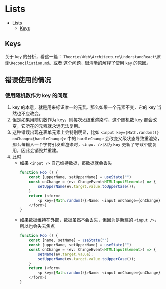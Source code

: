# Lists


<!-- TOC -->

- [Lists](#lists)
    - [Keys](#keys)

<!-- /TOC -->


## Keys
关于 `key` 的分析，看这一篇：
`Theories\Web\Architecture\UnderstandReact\原理\Reconciliation.md`。或者 [这个问题](https://www.zhihu.com/question/61064119)，很清晰的解释了使用 `key` 的原因。


## 错误使用的情况
### 使用随机数作为 key 的问题
1. key 的本意，就是用来标识唯一的元素。那么如果一个元素不变，它的 key 当然也不应改变。
2. 但是如果用随机数作为 key，则每次父级重渲染时，这个随机数 key 都会改变，它所在的元素就永远无法复用。
3. 这种错误出现在表单元素上会特别明显，比如 `<input key={Math.random()} onChange={handleChange}>` 中的 `handleChange` 会改变父级状态导致重渲染，那么每输入一个字符引发重渲染时，`<input />` 因为 key 更新了导致不能复用，因此会销毁并重建。
4. 此时
    * 如果 `<input />` 自己维持数据，那数据就会丢失
        ```ts
        function Foo () {
            const [upperName, setUpperName] = useState("")
            const onChange = (ev: ChangeEvent<HTMLInputElement>) => {
                setUpperName(ev.target.value.toUpperCase());
            } 
            return (<form>
                <p key={Math.random()}>Name: <input onChange={onChange} type="text" /><span>{upperName}</span></p >
            </form>)
        }
        ```
    * 如果数据维持在外部，数据虽然不会丢失，但因为是新建的 `<input />`，所以也会失去焦点
        ```ts
        function Foo () {
            const [name, setName] = useState("")
            const [upperName, setUpperName] = useState("")
            const onChange = (ev: ChangeEvent<HTMLInputElement>) => {
                setName(ev.target.value);
                setUpperName(ev.target.value.toUpperCase());
            } 
            return (<form>
                <p key={Math.random()}>Name: <input onChange={onChange} value={name} type="text" /><span>{upperName}</span></p >
            </form>)
        }
        ```